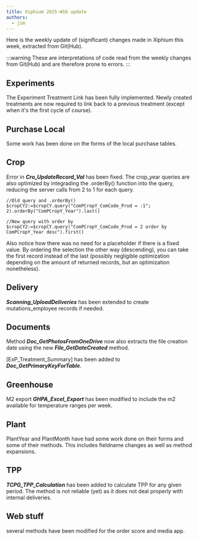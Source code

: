 ```yaml
---
title: Xiphium 2025-W16 update
authors:
  - jim
---
```


Here is the weekly update of (significant) changes made in Xiphium this week, extracted from Git(Hub).

:::warning
These are interpretations of code read from the weekly changes from Git(Hub) and are therefore prone to errors.
:::

<!--truncate-->

## Experiments
The Experiment Treatment Link has been fully implemented. Newly created treatments are now required to link back to a previous treatment (except when it's the first cycle of course).

## Purchase Local
Some work has been done on the forms of the local purchase tables.

## Crop
Error in ***Cro_UpdateRecord_Val*** has been fixed. The crop_year queries are also optimized by integrading the .orderBy() function into the query, reducing the server calls from 2 to 1 for each query.

```4D
//Old query and .orderBy()
$cropCY2:=$cropCY.query("ComPCropY_ComCode_Prod = :1"; 2).orderBy("ComPCropY_Year").last()

//New query with order by
$cropCY2:=$cropCY.query("ComPCropY_ComCode_Prod = 2 order by ComPCropY_Year desc").first()
```
Also notice how there was no need for a placeholder if there is a fixed value. By ordering the selection the other way (descending), you can take the first record instead of the last (possibly negligible optimization depending on the amount of returned records, but an optimization nonetheless).

## Delivery
***Scanning_UploadDeliveries*** has been extended to create mutations_employee records if needed.

## Documents
Method ***Doc_GetPhotosFromOneDrive*** now also extracts the file creation date using the new ***File_GetDateCreated*** method.

[ExP_Treatment_Summary] has been added to ***Doc_GetPrimaryKeyForTable***.

## Greenhouse
M2 export ***GHPA_Excel_Export*** has been modified to include the m2 available for temperature ranges per week.

## Plant
PlantYear and PlantMonth have had some work done on their forms and some of their methods. This includes fieldname changes as well as method expansions.

## TPP
***TCPG_TPP_Calculation*** has been added to calculate TPP for any given period. The method is not reliable (yet) as it does not deal properly with internal deliveries.

## Web stuff
several methods have been modified for the order score and media app.